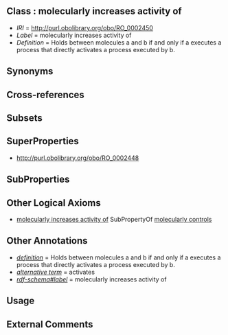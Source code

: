 
## Class : molecularly increases activity of

 * *IRI* = http://purl.obolibrary.org/obo/RO_0002450
 * *Label* = molecularly increases activity of
 * *Definition* = Holds between molecules a and b if and only if a executes a process that directly activates a process executed by b.

## Synonyms


## Cross-references


## Subsets


## SuperProperties

 * <http://purl.obolibrary.org/obo/RO_0002448>

## SubProperties


## Other Logical Axioms

 * [molecularly increases activity of](../../RO/50/RO_0002450.md) SubPropertyOf [molecularly controls](../../RO/48/RO_0002448.md)

## Other Annotations

 * *[definition](../../IAO/15/IAO_0000115.md)* = Holds between molecules a and b if and only if a executes a process that directly activates a process executed by b.
 * *[alternative term](../../IAO/18/IAO_0000118.md)* = activates
 * *[rdf-schema#label](../../el/rdf-schema#label.md)* = molecularly increases activity of

## Usage


## External Comments

